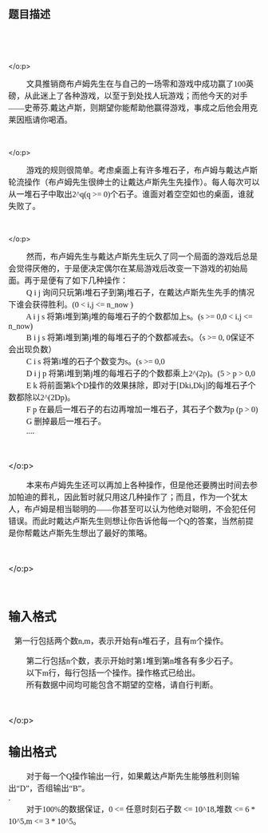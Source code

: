 ## 题目描述

<p class="MsoNormal" style="margin: 0cm 0cm 0pt"><font size="3"><span lang="EN-US"><span style="mso-tab-count: 4"><font face="Calibri">                                     </font></span></span></font><span lang="EN-US"><font size="3"><font face="Calibri"><span style="mso-tab-count: 3">                            </span><span style="mso-spacerun: yes">  </span><span style="mso-tab-count: 4">   </span></font></font></span><span lang="EN-US"><o:p>
   <font face="Calibri" size="3"> </font>
  </o:p></span></p>
<p class="MsoNormal" style="margin: 0cm 0cm 0pt"><font size="3"><span lang="EN-US"><span style="mso-tab-count: 1"><font face="Calibri">         </font></span></span><span style="font-family: 宋体; mso-ascii-font-family: Calibri; mso-hansi-font-family: Calibri">文具推销商布卢姆先生在与自己的一场零和游戏中成功赢了</span><span lang="EN-US"><font face="Calibri">100</font></span><span style="font-family: 宋体; mso-ascii-font-family: Calibri; mso-hansi-font-family: Calibri">英磅，从此迷上了各种游戏，以至于到处找人玩游戏；而他今天的对手——史蒂芬</span><span lang="EN-US"><font face="Calibri">.</font></span><span style="font-family: 宋体; mso-ascii-font-family: Calibri; mso-hansi-font-family: Calibri">戴达卢斯，则期望你能帮助他赢得游戏，事成之后他会用克莱因瓶请你喝酒。</span></font></p>
<p class="MsoNormal" style="margin: 0cm 0cm 0pt"><span lang="EN-US"><o:p>
   <font face="Calibri" size="3"> </font>
  </o:p></span></p>
<p class="MsoNormal" style="margin: 0cm 0cm 0pt"><font size="3"><span lang="EN-US"><span style="mso-tab-count: 1"><font face="Calibri">         </font></span></span><span style="font-family: 宋体; mso-ascii-font-family: Calibri; mso-hansi-font-family: Calibri">游戏的规则很简单。考虑桌面上有许多堆石子，布卢姆与戴达卢斯轮流操作（布卢姆先生很绅士的让戴达卢斯先生先操作）。每人每次可以从一堆石子中取出</span><span lang="EN-US"><font face="Calibri">2^q(q >= 0)</font></span><span style="font-family: 宋体; mso-ascii-font-family: Calibri; mso-hansi-font-family: Calibri">个石子。谁面对着空空如也的桌面，谁就失败了。</span></font></p>
<p class="MsoNormal" style="margin: 0cm 0cm 0pt"><span lang="EN-US"><o:p>
   <font face="Calibri" size="3"> </font>
  </o:p></span></p>
<p class="MsoNormal" style="margin: 0cm 0cm 0pt"><font size="3"><span lang="EN-US"><span style="mso-tab-count: 1"><font face="Calibri">         </font></span></span><span style="font-family: 宋体; mso-ascii-font-family: Calibri; mso-hansi-font-family: Calibri">然而，布卢姆先生与戴达卢斯先生玩久了同一个局面的游戏后总是会觉得厌倦的，于是便决定偶尔在某局游戏后改变一下游戏的初始局面。再于是便有了如下几种操作：</span></font></p>
<p class="MsoNormal" style="margin: 0cm 0cm 0pt"><font size="3"><span lang="EN-US"><font face="Calibri"><span style="mso-tab-count: 1">         </span>Q i j </font></span><span style="font-family: 宋体; mso-ascii-font-family: Calibri; mso-hansi-font-family: Calibri">询问只玩第</span><span lang="EN-US"><font face="Calibri">i</font></span><span style="font-family: 宋体; mso-ascii-font-family: Calibri; mso-hansi-font-family: Calibri">堆石子到第</span><span lang="EN-US"><font face="Calibri">j</font></span><span style="font-family: 宋体; mso-ascii-font-family: Calibri; mso-hansi-font-family: Calibri">堆石子，在戴达卢斯先生先手的情况下谁会获得胜利。</span><span lang="EN-US"><font face="Calibri">(0 < i,j <= n_now )</font></span></font></p>
<p class="MsoNormal" style="margin: 0cm 0cm 0pt"><font size="3"><span lang="EN-US"><font face="Calibri"><span style="mso-tab-count: 1">         </span>A i j s </font></span><span style="font-family: 宋体; mso-ascii-font-family: Calibri; mso-hansi-font-family: Calibri">将第</span><span lang="EN-US"><font face="Calibri">i</font></span><span style="font-family: 宋体; mso-ascii-font-family: Calibri; mso-hansi-font-family: Calibri">堆到第</span><span lang="EN-US"><font face="Calibri">j</font></span><span style="font-family: 宋体; mso-ascii-font-family: Calibri; mso-hansi-font-family: Calibri">堆的每堆石子的个数都加上</span><span lang="EN-US"><font face="Calibri">s</font></span><span style="font-family: 宋体; mso-ascii-font-family: Calibri; mso-hansi-font-family: Calibri">。</span><span lang="EN-US"><font face="Calibri">(s >= 0,0 < i,j <= n_now)</font></span></font></p>
<p class="MsoNormal" style="margin: 0cm 0cm 0pt"><font size="3"><span lang="EN-US"><font face="Calibri"><span style="mso-tab-count: 1">         </span>B i j s </font></span><span style="font-family: 宋体; mso-ascii-font-family: Calibri; mso-hansi-font-family: Calibri">将第</span><span lang="EN-US"><font face="Calibri">i</font></span><span style="font-family: 宋体; mso-ascii-font-family: Calibri; mso-hansi-font-family: Calibri">堆到第</span><span lang="EN-US"><font face="Calibri">j</font></span><span style="font-family: 宋体; mso-ascii-font-family: Calibri; mso-hansi-font-family: Calibri">堆的每堆石子的个数都减去</span><span lang="EN-US"><font face="Calibri">s</font></span><span style="font-family: 宋体; mso-ascii-font-family: Calibri; mso-hansi-font-family: Calibri">。（</span><span lang="EN-US"><font face="Calibri">s >= 0, 0<i,j<=n_now</font></span><span style="font-family: 宋体; mso-ascii-font-family: Calibri; mso-hansi-font-family: Calibri">保证不会出现负数）</span></font></p>
<p class="MsoNormal" style="margin: 0cm 0cm 0pt"><font size="3"><span lang="EN-US"><font face="Calibri"><span style="mso-tab-count: 1">         </span>C i s </font></span><span style="font-family: 宋体; mso-ascii-font-family: Calibri; mso-hansi-font-family: Calibri">将第</span><span lang="EN-US"><font face="Calibri">i</font></span><span style="font-family: 宋体; mso-ascii-font-family: Calibri; mso-hansi-font-family: Calibri">堆的石子个数变为</span><span lang="EN-US"><font face="Calibri">s</font></span><span style="font-family: 宋体; mso-ascii-font-family: Calibri; mso-hansi-font-family: Calibri">。</span><span lang="EN-US"><font face="Calibri">(s >= 0,0<i<=n_now)</font></span></font></p>
<p class="MsoNormal" style="margin: 0cm 0cm 0pt"><font size="3"><span lang="EN-US"><font face="Calibri"><span style="mso-tab-count: 1">         </span>D i j p </font></span><span style="font-family: 宋体; mso-ascii-font-family: Calibri; mso-hansi-font-family: Calibri">将第</span><span lang="EN-US"><font face="Calibri">i</font></span><span style="font-family: 宋体; mso-ascii-font-family: Calibri; mso-hansi-font-family: Calibri">堆到第</span><span lang="EN-US"><font face="Calibri">j</font></span><span style="font-family: 宋体; mso-ascii-font-family: Calibri; mso-hansi-font-family: Calibri">堆的每堆石子的个数都乘上</span><span lang="EN-US"><font face="Calibri">2^(2p)</font></span><span style="font-family: 宋体; mso-ascii-font-family: Calibri; mso-hansi-font-family: Calibri">。</span><span lang="EN-US"><font face="Calibri">(5 > p > 0,0<i,j<=n_now)</font></span></font></p>
<p class="MsoNormal" style="margin: 0cm 0cm 0pt"><font size="3"><span lang="EN-US"><font face="Calibri"><span style="mso-tab-count: 1">         </span>E k </font></span><span style="font-family: 宋体; mso-ascii-font-family: Calibri; mso-hansi-font-family: Calibri">将前面第</span><span lang="EN-US"><font face="Calibri">k</font></span><span style="font-family: 宋体; mso-ascii-font-family: Calibri; mso-hansi-font-family: Calibri">个</span><span lang="EN-US"><font face="Calibri">D</font></span><span style="font-family: 宋体; mso-ascii-font-family: Calibri; mso-hansi-font-family: Calibri">操作的效果抹除，即对于</span><span lang="EN-US"><font face="Calibri">[Dki,Dkj]</font></span><span style="font-family: 宋体; mso-ascii-font-family: Calibri; mso-hansi-font-family: Calibri">的每堆石子个数都除以</span><span lang="EN-US"><font face="Calibri">2^(2Dp)</font></span><span style="font-family: 宋体; mso-ascii-font-family: Calibri; mso-hansi-font-family: Calibri">。</span></font></p>
<p class="MsoNormal" style="margin: 0cm 0cm 0pt"><font size="3"><span lang="EN-US"><font face="Calibri"><span style="mso-tab-count: 1">         </span>F p </font></span><span style="font-family: 宋体; mso-ascii-font-family: Calibri; mso-hansi-font-family: Calibri">在最后一堆石子的右边再增加一堆石子，其石子个数为</span><span lang="EN-US"><font face="Calibri">p (p > 0)</font></span></font></p>
<p class="MsoNormal" style="margin: 0cm 0cm 0pt"><font size="3"><span lang="EN-US"><font face="Calibri"><span style="mso-tab-count: 1">         </span>G </font></span><span style="font-family: 宋体; mso-ascii-font-family: Calibri; mso-hansi-font-family: Calibri">删掉最后一堆石子。</span></font></p>
<p class="MsoNormal" style="margin: 0cm 0cm 0pt"><span lang="EN-US"><font size="3"><font face="Calibri"><span style="mso-tab-count: 1">         </span>....</font></font></span></p>
<p class="MsoNormal" style="margin: 0cm 0cm 0pt"><span lang="EN-US"><o:p>
   <font face="Calibri" size="3"> </font>
  </o:p></span></p>
<p class="MsoNormal" style="margin: 0cm 0cm 0pt"><font size="3"><span lang="EN-US"><span style="mso-tab-count: 1"><font face="Calibri">         </font></span></span><span style="font-family: 宋体; mso-ascii-font-family: Calibri; mso-hansi-font-family: Calibri">本来布卢姆先生还可以再加上各种操作，但是他还要腾出时间去参加帕迪的葬礼，因此暂时就只用这几种操作了；而且，作为一个犹太人，布卢姆是相当聪明的——你甚至可以认为他绝对聪明，不会犯任何错误。而此时戴达卢斯先生则想让你告诉他每一个</span><span lang="EN-US"><font face="Calibri">Q</font></span><span style="font-family: 宋体; mso-ascii-font-family: Calibri; mso-hansi-font-family: Calibri">的答案，当然前提是你帮戴达卢斯先生想出了最好的策略。</span></font></p>
<p class="MsoNormal" style="margin: 0cm 0cm 0pt"><span lang="EN-US"><o:p>
   <font face="Calibri" size="3"> </font>
  </o:p></span></p>
<p class="MsoNormal" style="margin: 0cm 0cm 0pt"><font size="3"><span lang="EN-US"><span style="mso-tab-count: 1"><font face="Calibri">      </font></span></span></font></p>

## 输入格式

<p><font size="3"><font face="Calibri">   </font><span style="font-family: 宋体; mso-ascii-font-family: Calibri; mso-hansi-font-family: Calibri">第一行包括两个数</span><span lang="EN-US"><font face="Calibri">n,m</font></span><span style="font-family: 宋体; mso-ascii-font-family: Calibri; mso-hansi-font-family: Calibri">，表示开始有</span><span lang="EN-US"><font face="Calibri">n</font></span><span style="font-family: 宋体; mso-ascii-font-family: Calibri; mso-hansi-font-family: Calibri">堆石子，且有</span><span lang="EN-US"><font face="Calibri">m</font></span><span style="font-family: 宋体; mso-ascii-font-family: Calibri; mso-hansi-font-family: Calibri">个操作。</span></font></p>
<p class="MsoNormal" style="margin: 0cm 0cm 0pt"><font size="3"><span lang="EN-US"><span style="mso-tab-count: 1"><font face="Calibri">         </font></span></span><span style="font-family: 宋体; mso-ascii-font-family: Calibri; mso-hansi-font-family: Calibri">第二行包括</span><span lang="EN-US"><font face="Calibri">n</font></span><span style="font-family: 宋体; mso-ascii-font-family: Calibri; mso-hansi-font-family: Calibri">个数，表示开始时第</span><span lang="EN-US"><font face="Calibri">1</font></span><span style="font-family: 宋体; mso-ascii-font-family: Calibri; mso-hansi-font-family: Calibri">堆到第</span><span lang="EN-US"><font face="Calibri">n</font></span><span style="font-family: 宋体; mso-ascii-font-family: Calibri; mso-hansi-font-family: Calibri">堆各有多少石子。</span></font></p>
<p class="MsoNormal" style="margin: 0cm 0cm 0pt"><font size="3"><span lang="EN-US"><span style="mso-tab-count: 1"><font face="Calibri">         </font></span></span><span style="font-family: 宋体; mso-ascii-font-family: Calibri; mso-hansi-font-family: Calibri">以下</span><span lang="EN-US"><font face="Calibri">m</font></span><span style="font-family: 宋体; mso-ascii-font-family: Calibri; mso-hansi-font-family: Calibri">行，每行包括一个操作。操作格式已给出。</span></font></p>
<p class="MsoNormal" style="margin: 0cm 0cm 0pt"><font size="3"><span lang="EN-US"><span style="mso-tab-count: 1"><font face="Calibri">         </font></span></span><span style="font-family: 宋体; mso-ascii-font-family: Calibri; mso-hansi-font-family: Calibri">所有数据中间均可能包含不期望的空格，请自行判断。</span></font></p>
<p class="MsoNormal" style="margin: 0cm 0cm 0pt"><span lang="EN-US"><o:p>
   <font face="Calibri" size="3"> </font>
  </o:p></span></p>
<p class="MsoNormal" style="margin: 0cm 0cm 0pt"></p>

## 输出格式

<p class="MsoNormal" style="margin: 0cm 0cm 0pt"><font size="3"><span lang="EN-US"><span style="mso-tab-count: 1"><font face="Calibri">         </font></span></span><span style="font-family: 宋体; mso-ascii-font-family: Calibri; mso-hansi-font-family: Calibri">对于每一个</span><span lang="EN-US"><font face="Calibri">Q</font></span><span style="font-family: 宋体; mso-ascii-font-family: Calibri; mso-hansi-font-family: Calibri">操作输出一行，如果戴达卢斯先生能够胜利则输出“</span><span lang="EN-US"><font face="Calibri">D</font></span><span style="font-family: 宋体; mso-ascii-font-family: Calibri; mso-hansi-font-family: Calibri">”，否组输出“</span><span lang="EN-US"><font face="Calibri">B</font></span><span style="font-family: 宋体; mso-ascii-font-family: Calibri; mso-hansi-font-family: Calibri">”。</span></font></p>
<p class="MsoNormal" style="margin: 0cm 0cm 0pt"><font size="3"><span lang="EN-US"><font face="Calibri">.</font></span></font></p>
<p class="MsoNormal" style="margin: 0cm 0cm 0pt"><font size="3"><span lang="EN-US"><span style="mso-tab-count: 1"><font face="Calibri">         </font></span></span><span style="font-family: 宋体; mso-ascii-font-family: Calibri; mso-hansi-font-family: Calibri">对于</span><span lang="EN-US"><font face="Calibri">100%</font></span><span style="font-family: 宋体; mso-ascii-font-family: Calibri; mso-hansi-font-family: Calibri">的数据保证，</span><span lang="EN-US"><font face="Calibri">0 <= </font></span><span style="font-family: 宋体; mso-ascii-font-family: Calibri; mso-hansi-font-family: Calibri">任意时刻石子数</span><span lang="EN-US"><font face="Calibri"> <= 10^18,</font></span><span style="font-family: 宋体; mso-ascii-font-family: Calibri; mso-hansi-font-family: Calibri">堆数</span><span lang="EN-US"><font face="Calibri"> <= 6 * 10^5,m <= 3 * 10^5</font></span><span style="font-family: 宋体; mso-ascii-font-family: Calibri; mso-hansi-font-family: Calibri">。</span></font></p>

```input1

```
```output1

```
